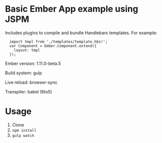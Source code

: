 Basic Ember App example using JSPM
==========

Includes plugins to compile and bundle Handlebars templates. For example:

```
  import tmpl from './templates/template.hbs!';
  var Component = Ember.Component.extend({
    layout: tmpl
  });
```

Ember version: 1.11.0-beta.5

Build system: gulp

Live reload: browser-sync

Transpiler: babel (6to5)


Usage
=====

1. Clone
2. `npm install`
3. `gulp watch`
